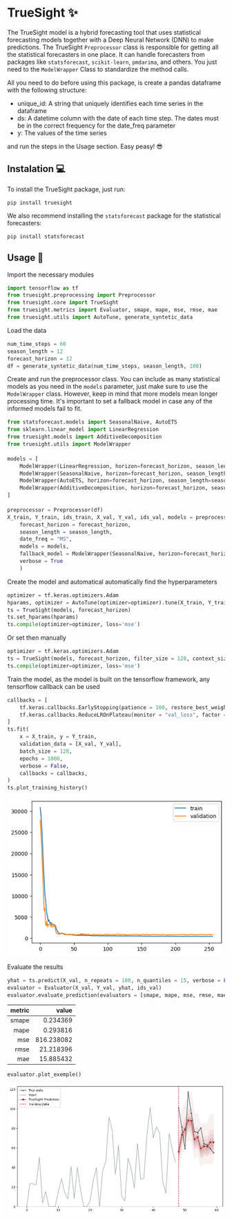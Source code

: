 # TrueSight ✨

The TrueSight model is a hybrid forecasting tool that uses statistical forecasting models together with a Deep Neural Network (DNN) to make predictions. The TrueSight `Preprocessor` class is responsible for getting all the statistical forecasters in one place. It can handle forecasters from packages like `statsforecast`, `scikit-learn`, `pmdarima`, and others. You just need to the `ModelWrapper` Class to standardize the method calls.

All you need to do before using this package, is create a pandas dataframe with the following structure:

 - unique_id: A string that uniquely identifies each time series in the dataframe
 - ds: A datetime column with the date of each time step. The dates must be in the correct frequency for the date_freq parameter
 - y: The values of the time series

and run the steps in the Usage section. Easy peasy! 😎

## Instalation 💻

To install the TrueSight package, just run:

```
pip install truesight
```

We also recommend installing the `statsforecast` package for the statistical forecasters:

```
pip install statsforecast
```

## Usage 🚀

Import the necessary modules

``` python
import tensorflow as tf
from truesight.preprocessing import Preprocessor
from truesight.core import TrueSight
from truesight.metrics import Evaluator, smape, mape, mse, rmse, mae
from truesight.utils import AutoTune, generate_syntetic_data
```

Load the data

``` python
num_time_steps = 60
season_length = 12
forecast_horizon = 12
df = generate_syntetic_data(num_time_steps, season_length, 100)
```
Create and run the preprocessor class. You can include as many statistical models as you need in the `models` parameter, just make sure to use the `ModelWrapper` class. However, keep in mind that more models mean longer processing time. It's important to set a fallback model in case any of the informed models fail to fit.

``` python
from statsforecast.models import SeasonalNaive, AutoETS
from sklearn.linear_model import LinearRegression
from truesight.models import AdditiveDecomposition
from truesight.utils import ModelWrapper

models = [
    ModelWrapper(LinearRegression, horizon=forecast_horizon, season_length=season_length, alias="LinearRegression"), 
    ModelWrapper(SeasonalNaive, horizon=forecast_horizon, season_length=season_length), 
    ModelWrapper(AutoETS, horizon=forecast_horizon, season_length=season_length),
    ModelWrapper(AdditiveDecomposition, horizon=forecast_horizon, season_length=season_length)
]

preprocessor = Preprocessor(df)
X_train, Y_train, ids_train, X_val, Y_val, ids_val, models = preprocessor.make_dataset(
    forecast_horizon = forecast_horizon, 
    season_length = season_length,
    date_freq = "MS", 
    models = models, 
    fallback_model = ModelWrapper(SeasonalNaive, horizon=forecast_horizon, season_length=season_length),
    verbose = True
    )
```

Create the model and automatical automatically find the hyperparameters

``` python
optimizer = tf.keras.optimizers.Adam
hparams, optimizer = AutoTune(optimizer=optimizer).tune(X_train, Y_train, n_trials = 20, epochs = 10, batch_size = 32, stats_models = models)
ts = TrueSight(models, forecast_horizon)
ts.set_hparams(hparams)
ts.compile(optimizer=optimizer, loss='mse')
```

Or set then manually

``` python
optimizer = tf.keras.optimizers.Adam
ts = TrueSight(models, forecast_horizon, filter_size = 128, context_size = 512, hidden_size = 1024, dropout_rate = 0.1)
ts.compile(optimizer=optimizer, loss='mse')
```

Train the model, as the model is built on the tensorflow framework, any tensorflow callback can be used

``` python
callbacks = [
    tf.keras.callbacks.EarlyStopping(patience = 100, restore_best_weights = True, monitor = "val_loss"),
    tf.keras.callbacks.ReduceLROnPlateau(monitor = "val_loss", factor = 0.5, patience = 25, verbose = False),
]
ts.fit(
    x = X_train, y = Y_train, 
    validation_data = [X_val, Y_val], 
    batch_size = 128, 
    epochs = 1000, 
    verbose = False, 
    callbacks = callbacks,
)
ts.plot_training_history()
```
![Training Log](figures/training_history.png)


Evaluate the results

``` python
yhat = ts.predict(X_val, n_repeats = 100, n_quantiles = 15, verbose = False)
evaluator = Evaluator(X_val, Y_val, yhat, ids_val)
evaluator.evaluate_prediction(evaluators = [smape, mape, mse, rmse, mae], return_mean = True)
```
| metric |   value   |
|-------:|----------:|
|smape   |   0.234369|
|mape    |   0.293816|
|mse     | 816.238082|
|rmse    |  21.218396|
|mae     |  15.885432|


``` python
evaluator.plot_exemple()
```
![Output Exemple](figures/output.png)
